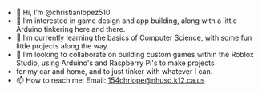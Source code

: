 - 👋 Hi, I’m @christianlopez510
- 👀 I’m interested in game design and app building, along with a little Arduino tinkering here and there.
- 🌱 I’m currently learning the basics of Computer Science, with some fun little projects along the way.
- 💞️ I’m looking to collaborate on building custom games within the Roblox Studio, using Arduino's and Raspberry Pi's to make projects 
- for my car and home, and to just tinker with whatever I can.
- 📫 How to reach me:
Email: 154chrlope@nhusd.k12.ca.us

<!---
christianlopez510/christianlopez510 is a ✨ special ✨ repository because its `README.md` (this file) appears on your GitHub profile.
You can click the Preview link to take a look at your changes.
--->
